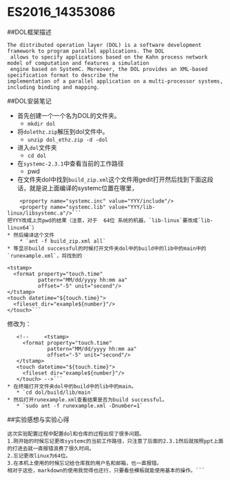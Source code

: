 # ES2016_14353086
##DOL框架描述
```
The distributed operation layer (DOL) is a software development framework to program parallel applications. The DOL  
 allows to specify applications based on the Kahn process network model of computation and features a simulation  
 engine based on SystemC. Moreover, the DOL provides an XML-based specification format to describe the   
implementation of a parallel application on a multi-processor systems, including binding and mapping.

```

##DOL安装笔记
* 首先创建一个一个名为DOL的文件夹。
    * `mkdir dol`
* 将`dolethz.zip`解压到dol文件中。
    * `unzip dol_ethz.zip -d -dol`
* 进入`dol`文件夹
    * `cd dol`
* 在`systemc-2.3.1`中查看当前的工作路径
	* pwd
* 在文件夹dol中找到`build_zip.xml`这个文件用gedit打开然后找到下面这段话，就是说上面编译的systemc位置在哪里，
```
	<property name="systemc.inc" value="YYY/include"/>
	<property name="systemc.lib" value="YYY/lib-linux/libsystemc.a"/>```
把YYY改成上页pwd的结果（注意，对于  64位 系统的机器，`lib-linux`要改成`lib-linux64`）
* 然后编译这个文件
	* `ant -f build_zip.xml all`
* 等显示build successful的时候打开文件夹dol中的build中的lib中的main中的`runexample.xml`，将找到的
 ```
	<tstamp>
      <format property="touch.time"
              pattern="MM/dd/yyyy hh:mm aa"
              offset="-5" unit="second"/>
    </tstamp>
    <touch datetime="${touch.time}">
      <fileset dir="example${number}"/>
    </touch>```

  修改为：

 ```
	<!--     <tstamp>
      <format property="touch.time"
              pattern="MM/dd/yyyy hh:mm aa"
              offset="-5" unit="second"/>
    </tstamp>
    <touch datetime="${touch.time}">
      <fileset dir="example${number}"/>
    </touch> -->```
* 在终端打开文件夹dol中的build中的lib中的main。
	* `cd dol/build/lib/main`
* 然后打开runexample.xml查看结果是否为build successful。
	* `sudo ant -f runexample.xml -Dnumber=1`
 ```

##实验感想与实验心得

```
这次实验配置过程中配置dol和仓库的过程出现了很多问题。
1.刚开始的时候忘记更改systemc的当前工作路径，只注意了后面的2.3.1然后就按照ppt上面的打进去就一直报错浪费了很久时间。
2.忘记更改linux为64位。
3.在本机上使用的时候忘记给仓库我的用户名和邮箱，也一直报错。
相对于这些，markdown的使用我觉得也还行，只要看些模板就能使用基本的操作。```
